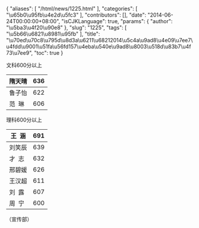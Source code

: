 {
    "aliases": [
        "/html/news/1225.html"
    ],
    "categories": [
        "\u65b0\u95fb\u4e2d\u5fc3"
    ],
    "contributors": [],
    "date": "2014-06-24T00:00:00+08:00",
    "isCJKLanguage": true,
    "params": {
        "author": "\u5ba3\u4f20\u90e8"
    },
    "slug": "1225",
    "tags": [
        "\u5b66\u6821\u8981\u95fb"
    ],
    "title": "\u70ed\u70c8\u795d\u8d3a\u6211\u68212014\u5c4a\u9ad8\u4e09\u7ee7\u4fdd\u9001\u51fa\u56fd157\u4eba\u540e\u9ad8\u8003\u518d\u83b7\u4f73\u7ee9",
    "toc": true
}

文科600分以上






| 隋天晴 | 636 |
| --- | --- |
| 鲁子怡 | 622 |
| 范  琳 | 606 |




理科600分以上






| 王  涵 | 691 |
| --- | --- |
| 刘笑辰 | 639 |
| 才  志 | 632 |
| 邢碧媛 | 626 |
| 王汉超 | 611 |
| 刘  露 | 607 |
| 周  宁 | 600 |




（宣传部）


